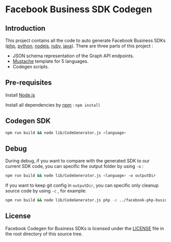 # Facebook Business SDK Codegen

## Introduction

This project contains all the code to auto generate Facebook Business SDKs
([php](https://github.com/facebook/facebook-php-business-sdk),
[python](https://github.com/facebook/facebook-python-business-sdk),
[nodejs](https://github.com/facebook/facebook-nodejs-business-sdk),
[ruby](https://github.com/facebook/facebook-ruby-business-sdk),
[java](https://github.com/facebook/facebook-java-business-sdk)). There are three
parts of this project :

- JSON schema representation of the Graph API endpoints.
- [Mustache](https://mustache.github.io/) template for 5 languages.
- Codegen scripts.

## Pre-requisites

Install [Node.js](https://nodejs.org/en/)

Install all dependencies by [npm](https://www.npmjs.com/) : `npm install`

## Codegen SDK

```bash
npm run build && node lib/CodeGenerator.js <language>
```

## Debug

During debug, if you want to compare with the generated SDK to our current SDK
code, you can specific the output folder by using `-o` :

```bash
npm run build && node lib/CodeGenerator.js <language> -o outputDir
```

If you want to keep git config in `outputDir`, you can specific only cleanup
source code by using `-c` , for example:

```bash
npm run build && node lib/CodeGenerator.js php -o ../facebook-php-business-sdk/ -c src/
```

## License

Facebook Codegen for Business SDKs is licensed under the [LICENSE](https://github.com/facebook/facebook-business-sdk-codegen/blob/main/LICENSE) file in the
root directory of this source tree.
